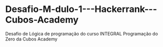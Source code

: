 # Desafio-M-dulo-1---Hackerrank---Cubos-Academy
Desafio de Lógica de programação do curso INTEGRAL Programação do Zero da Cubos Academy
